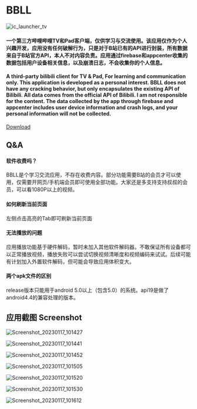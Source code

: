 # BBLL

![ic_launcher_tv](https://user-images.githubusercontent.com/4136777/207619332-6f4f2959-32d6-4596-9d8f-a9eff20edd4f.png)

#### 一个第三方哔哩哔哩TV和Pad客户端，仅供学习与交流使用。该应用仅作为个人兴趣开发，应用没有任何破解行为，只是对于B站已有的API进行封装，所有数据来自于B站官方API，本人不对内容负责。应用通过firebase和appcenter收集的数据包括用户设备相关信息，以及崩溃日志，不会收集你的个人信息。
#### A third-party bilibili client for TV &amp; Pad, For learning and communication only. This application is developed as a personal interest. BBLL does not have any cracking behavior, but only encapsulates the existing API of Bilibili. All data comes from the official API of Bilibili. I am not responsible for the content. The data collected by the app through firebase and appcenter includes user device information and crash logs, and your personal information will not be collected.
[Download](https://install.appcenter.ms/users/xiaxiaoao/apps/bbll/distribution_groups/publicgroup)

## Q&A
#### 软件收费吗？
BBLL是个学习交流应用，不存在收费内容。部分功能需要B站的会员才可以使用，仅需要开网页/手机端会员即可使用全部功能。大家还是多支持支持叔叔的会员，可以看1080P以上的视频。

#### 如何刷新当前页面
左侧点击高亮的Tab即可刷新当前页面

#### 无法播放的问题
应用播放功能基于硬件解码，暂时未加入其他软件解码器。不敢保证所有设备都可以正常播放视频，播放失败可以尝试切换视频清晰度和视频编码来试试。后续可能有计划加入外置软件解码，但可能会导致应用体积变大。

#### 两个apk文件的区别
release版本只能用于android 5.0以上（包含5.0）的系统。api19是做了android4.4的兼容处理的版本。

## 应用截图 Screenshot

![Screenshot_20230117_101427](https://user-images.githubusercontent.com/4136777/212796202-8e657da6-c3ab-4fdc-8eaa-4d9d3e054811.jpg)

![Screenshot_20230117_101441](https://user-images.githubusercontent.com/4136777/212796211-4bf81778-629a-4699-b160-19544269920d.jpg)

![Screenshot_20230117_101452](https://user-images.githubusercontent.com/4136777/212796218-fb232a52-559e-41b4-a410-f21362093522.jpg)

![Screenshot_20230117_101505](https://user-images.githubusercontent.com/4136777/212796225-ecbbc505-7dde-4466-948c-de07b51ca4fa.jpg)

![Screenshot_20230117_101520](https://user-images.githubusercontent.com/4136777/212796234-cf71c072-1ccc-4142-ba09-7e924ea54f7a.jpg)

![Screenshot_20230117_101530](https://user-images.githubusercontent.com/4136777/212796239-b872489f-3a04-4802-80da-9d467072b57c.jpg)

![Screenshot_20230117_101612](https://user-images.githubusercontent.com/4136777/212796248-b0f18319-f3e9-40ec-b6ba-e3c744b215be.jpg)


